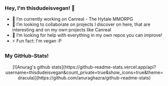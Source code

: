 ### Hey, I'm thisdudeisvegan! 👋

- 🔭 I’m currently working on Canreal - The Hytale MMORPG
- 👯 I’m looking to collaborate on projects I discover on here, that are interesting and on my own projects like Canreal
- 🤔 I’m looking for help with everything in my own repos you can improve!
- ⚡ Fun fact: I'm vegan :P
### My GitHub-Stats!
<p align="center">
  [![Anurag's github stats](https://github-readme-stats.vercel.app/api?username=thisdudeisvegan&count_private=true&show_icons=true&theme=dracula)](https://github.com/anuraghazra/github-readme-stats)
</p>
